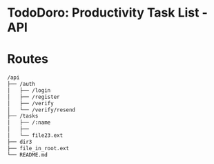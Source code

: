 # TodoDoro: Productivity Task List - API

# Routes

```bash
/api
├── /auth
│   ├── /login
│   ├── /register
│   ├── /verify
│   └── /verify/resend
├── /tasks
│   ├── /:name
│   ├── 
│   └── file23.ext
├── dir3
├── file_in_root.ext
└── README.md
```